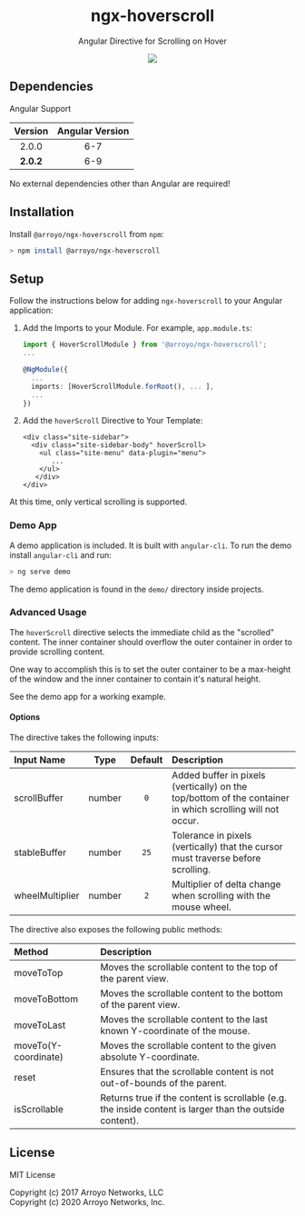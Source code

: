 <div align="center">
    <h1>ngx-hoverscroll</h1>
    <p>Angular Directive for Scrolling on Hover</p>
    <img src="https://raw.githubusercontent.com/arroyonetworks/ngx-hoverscroll/f3698d0ac7d01bddb67dc67a1dfed6ab28b92b69/docs/hoverscroll.gif">
</div>

## Dependencies

Angular Support

| Version           | Angular Version   |
|:-----------------:|:-----------------:|
| 2.0.0             | 6-7               |
| **2.0.2**         | 6-9               |


No external dependencies other than Angular are required!

## Installation

Install `@arroyo/ngx-hoverscroll` from `npm`:
```bash
> npm install @arroyo/ngx-hoverscroll
```


## Setup

Follow the instructions below for adding `ngx-hoverscroll` to your Angular application:

1. Add the Imports to your Module. For example, `app.module.ts`:
    ```typescript
    import { HoverScrollModule } from '@arroyo/ngx-hoverscroll';
    ...
    
    @NgModule({
      ...
      imports: [HoverScrollModule.forRoot(), ... ],
      ... 
    })
    ```
    
2. Add the `hoverScroll` Directive to Your Template:
    ```angular2html
    <div class="site-sidebar">
      <div class="site-sidebar-body" hoverScroll>
        <ul class="site-menu" data-plugin="menu">
           ...
        </ul>
       </div>
    </div>
    ```

At this time, only vertical scrolling is supported.

### Demo App

A demo application is included. It is built with `angular-cli`. To run the demo install `angular-cli` and run:
```bash
> ng serve demo
```

The demo application is found in the `demo/` directory inside projects.


### Advanced Usage

The `hoverScroll` directive selects the immediate child as the "scrolled" content.
The inner container should overflow the outer container in order to provide scrolling content.

One way to accomplish this is to set the outer container to be a max-height of the window and the inner
container to contain it's natural height.

See the demo app for a working example.


#### Options

The directive takes the following inputs:

| Input Name                | Type      | Default   | Description   |
|:--------------------------|:---------:|:---------:|:--------------|
| scrollBuffer              | number    | `0`       | Added buffer in pixels (vertically) on the top/bottom of the container in which scrolling will not occur.
| stableBuffer              | number    | `25`      | Tolerance in pixels (vertically) that the cursor must traverse before scrolling.
| wheelMultiplier           | number    | `2`       | Multiplier of delta change when scrolling with the mouse wheel.

The directive also exposes the following public methods:

| Method                    | Description   |
|:--------------------------|:--------------|
| moveToTop                 | Moves the scrollable content to the top of the parent view.
| moveToBottom              | Moves the scrollable content to the bottom of the parent view.
| moveToLast                | Moves the scrollable content to the last known Y-coordinate of the mouse.
| moveTo(Y-coordinate)      | Moves the scrollable content to the given absolute Y-coordinate.
| reset                     | Ensures that the scrollable content is not out-of-bounds of the parent.
| isScrollable              | Returns true if the content is scrollable (e.g. the inside content is larger than the outside content).


## License

MIT License

Copyright (c) 2017 Arroyo Networks, LLC <br>
Copyright (c) 2020 Arroyo Networks, Inc.
